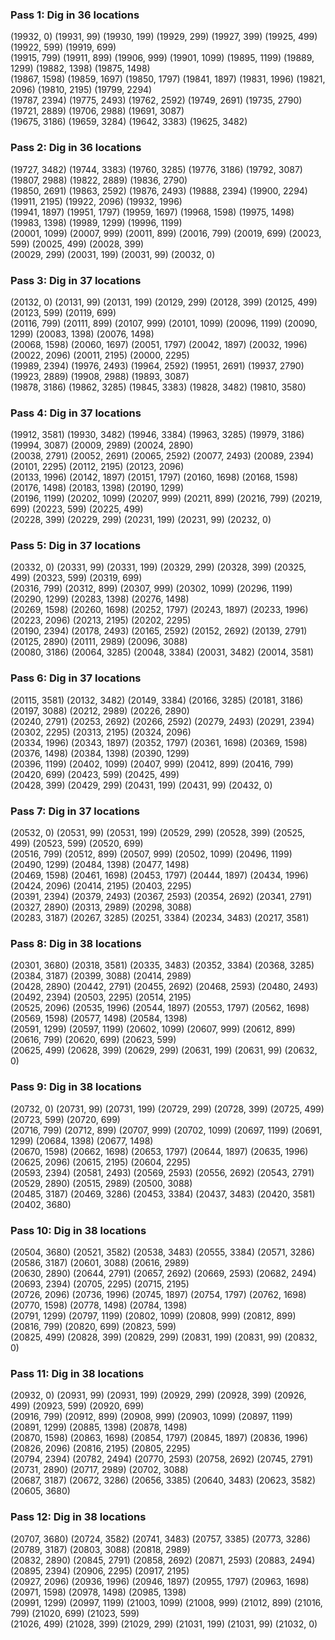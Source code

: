 ### Pass 1: Dig in 36 locations

(19932, 0)   (19931, 99)   (19930, 199)   (19929, 299)   (19927, 399)   (19925, 499)   (19922, 599)   (19919, 699)   
(19915, 799)   (19911, 899)   (19906, 999)   (19901, 1099)   (19895, 1199)   (19889, 1299)   (19882, 1398)   (19875, 1498)   
(19867, 1598)   (19859, 1697)   (19850, 1797)   (19841, 1897)   (19831, 1996)   (19821, 2096)   (19810, 2195)   (19799, 2294)   
(19787, 2394)   (19775, 2493)   (19762, 2592)   (19749, 2691)   (19735, 2790)   (19721, 2889)   (19706, 2988)   (19691, 3087)   
(19675, 3186)   (19659, 3284)   (19642, 3383)   (19625, 3482)   

### Pass 2: Dig in 36 locations

(19727, 3482)   (19744, 3383)   (19760, 3285)   (19776, 3186)   (19792, 3087)   (19807, 2988)   (19822, 2889)   (19836, 2790)   
(19850, 2691)   (19863, 2592)   (19876, 2493)   (19888, 2394)   (19900, 2294)   (19911, 2195)   (19922, 2096)   (19932, 1996)   
(19941, 1897)   (19951, 1797)   (19959, 1697)   (19968, 1598)   (19975, 1498)   (19983, 1398)   (19989, 1299)   (19996, 1199)   
(20001, 1099)   (20007, 999)   (20011, 899)   (20016, 799)   (20019, 699)   (20023, 599)   (20025, 499)   (20028, 399)   
(20029, 299)   (20031, 199)   (20031, 99)   (20032, 0)   

### Pass 3: Dig in 37 locations

(20132, 0)   (20131, 99)   (20131, 199)   (20129, 299)   (20128, 399)   (20125, 499)   (20123, 599)   (20119, 699)   
(20116, 799)   (20111, 899)   (20107, 999)   (20101, 1099)   (20096, 1199)   (20090, 1299)   (20083, 1398)   (20076, 1498)   
(20068, 1598)   (20060, 1697)   (20051, 1797)   (20042, 1897)   (20032, 1996)   (20022, 2096)   (20011, 2195)   (20000, 2295)   
(19989, 2394)   (19976, 2493)   (19964, 2592)   (19951, 2691)   (19937, 2790)   (19923, 2889)   (19908, 2988)   (19893, 3087)   
(19878, 3186)   (19862, 3285)   (19845, 3383)   (19828, 3482)   (19810, 3580)   

### Pass 4: Dig in 37 locations

(19912, 3581)   (19930, 3482)   (19946, 3384)   (19963, 3285)   (19979, 3186)   (19994, 3087)   (20009, 2989)   (20024, 2890)   
(20038, 2791)   (20052, 2691)   (20065, 2592)   (20077, 2493)   (20089, 2394)   (20101, 2295)   (20112, 2195)   (20123, 2096)   
(20133, 1996)   (20142, 1897)   (20151, 1797)   (20160, 1698)   (20168, 1598)   (20176, 1498)   (20183, 1398)   (20190, 1299)   
(20196, 1199)   (20202, 1099)   (20207, 999)   (20211, 899)   (20216, 799)   (20219, 699)   (20223, 599)   (20225, 499)   
(20228, 399)   (20229, 299)   (20231, 199)   (20231, 99)   (20232, 0)   

### Pass 5: Dig in 37 locations

(20332, 0)   (20331, 99)   (20331, 199)   (20329, 299)   (20328, 399)   (20325, 499)   (20323, 599)   (20319, 699)   
(20316, 799)   (20312, 899)   (20307, 999)   (20302, 1099)   (20296, 1199)   (20290, 1299)   (20283, 1398)   (20276, 1498)   
(20269, 1598)   (20260, 1698)   (20252, 1797)   (20243, 1897)   (20233, 1996)   (20223, 2096)   (20213, 2195)   (20202, 2295)   
(20190, 2394)   (20178, 2493)   (20165, 2592)   (20152, 2692)   (20139, 2791)   (20125, 2890)   (20111, 2989)   (20096, 3088)   
(20080, 3186)   (20064, 3285)   (20048, 3384)   (20031, 3482)   (20014, 3581)   

### Pass 6: Dig in 37 locations

(20115, 3581)   (20132, 3482)   (20149, 3384)   (20166, 3285)   (20181, 3186)   (20197, 3088)   (20212, 2989)   (20226, 2890)   
(20240, 2791)   (20253, 2692)   (20266, 2592)   (20279, 2493)   (20291, 2394)   (20302, 2295)   (20313, 2195)   (20324, 2096)   
(20334, 1996)   (20343, 1897)   (20352, 1797)   (20361, 1698)   (20369, 1598)   (20376, 1498)   (20384, 1398)   (20390, 1299)   
(20396, 1199)   (20402, 1099)   (20407, 999)   (20412, 899)   (20416, 799)   (20420, 699)   (20423, 599)   (20425, 499)   
(20428, 399)   (20429, 299)   (20431, 199)   (20431, 99)   (20432, 0)   

### Pass 7: Dig in 37 locations

(20532, 0)   (20531, 99)   (20531, 199)   (20529, 299)   (20528, 399)   (20525, 499)   (20523, 599)   (20520, 699)   
(20516, 799)   (20512, 899)   (20507, 999)   (20502, 1099)   (20496, 1199)   (20490, 1299)   (20484, 1398)   (20477, 1498)   
(20469, 1598)   (20461, 1698)   (20453, 1797)   (20444, 1897)   (20434, 1996)   (20424, 2096)   (20414, 2195)   (20403, 2295)   
(20391, 2394)   (20379, 2493)   (20367, 2593)   (20354, 2692)   (20341, 2791)   (20327, 2890)   (20313, 2989)   (20298, 3088)   
(20283, 3187)   (20267, 3285)   (20251, 3384)   (20234, 3483)   (20217, 3581)   

### Pass 8: Dig in 38 locations

(20301, 3680)   (20318, 3581)   (20335, 3483)   (20352, 3384)   (20368, 3285)   (20384, 3187)   (20399, 3088)   (20414, 2989)   
(20428, 2890)   (20442, 2791)   (20455, 2692)   (20468, 2593)   (20480, 2493)   (20492, 2394)   (20503, 2295)   (20514, 2195)   
(20525, 2096)   (20535, 1996)   (20544, 1897)   (20553, 1797)   (20562, 1698)   (20569, 1598)   (20577, 1498)   (20584, 1398)   
(20591, 1299)   (20597, 1199)   (20602, 1099)   (20607, 999)   (20612, 899)   (20616, 799)   (20620, 699)   (20623, 599)   
(20625, 499)   (20628, 399)   (20629, 299)   (20631, 199)   (20631, 99)   (20632, 0)   

### Pass 9: Dig in 38 locations

(20732, 0)   (20731, 99)   (20731, 199)   (20729, 299)   (20728, 399)   (20725, 499)   (20723, 599)   (20720, 699)   
(20716, 799)   (20712, 899)   (20707, 999)   (20702, 1099)   (20697, 1199)   (20691, 1299)   (20684, 1398)   (20677, 1498)   
(20670, 1598)   (20662, 1698)   (20653, 1797)   (20644, 1897)   (20635, 1996)   (20625, 2096)   (20615, 2195)   (20604, 2295)   
(20593, 2394)   (20581, 2493)   (20569, 2593)   (20556, 2692)   (20543, 2791)   (20529, 2890)   (20515, 2989)   (20500, 3088)   
(20485, 3187)   (20469, 3286)   (20453, 3384)   (20437, 3483)   (20420, 3581)   (20402, 3680)   

### Pass 10: Dig in 38 locations

(20504, 3680)   (20521, 3582)   (20538, 3483)   (20555, 3384)   (20571, 3286)   (20586, 3187)   (20601, 3088)   (20616, 2989)   
(20630, 2890)   (20644, 2791)   (20657, 2692)   (20669, 2593)   (20682, 2494)   (20693, 2394)   (20705, 2295)   (20715, 2195)   
(20726, 2096)   (20736, 1996)   (20745, 1897)   (20754, 1797)   (20762, 1698)   (20770, 1598)   (20778, 1498)   (20784, 1398)   
(20791, 1299)   (20797, 1199)   (20802, 1099)   (20808, 999)   (20812, 899)   (20816, 799)   (20820, 699)   (20823, 599)   
(20825, 499)   (20828, 399)   (20829, 299)   (20831, 199)   (20831, 99)   (20832, 0)   

### Pass 11: Dig in 38 locations

(20932, 0)   (20931, 99)   (20931, 199)   (20929, 299)   (20928, 399)   (20926, 499)   (20923, 599)   (20920, 699)   
(20916, 799)   (20912, 899)   (20908, 999)   (20903, 1099)   (20897, 1199)   (20891, 1299)   (20885, 1398)   (20878, 1498)   
(20870, 1598)   (20863, 1698)   (20854, 1797)   (20845, 1897)   (20836, 1996)   (20826, 2096)   (20816, 2195)   (20805, 2295)   
(20794, 2394)   (20782, 2494)   (20770, 2593)   (20758, 2692)   (20745, 2791)   (20731, 2890)   (20717, 2989)   (20702, 3088)   
(20687, 3187)   (20672, 3286)   (20656, 3385)   (20640, 3483)   (20623, 3582)   (20605, 3680)   

### Pass 12: Dig in 38 locations

(20707, 3680)   (20724, 3582)   (20741, 3483)   (20757, 3385)   (20773, 3286)   (20789, 3187)   (20803, 3088)   (20818, 2989)   
(20832, 2890)   (20845, 2791)   (20858, 2692)   (20871, 2593)   (20883, 2494)   (20895, 2394)   (20906, 2295)   (20917, 2195)   
(20927, 2096)   (20936, 1996)   (20946, 1897)   (20955, 1797)   (20963, 1698)   (20971, 1598)   (20978, 1498)   (20985, 1398)   
(20991, 1299)   (20997, 1199)   (21003, 1099)   (21008, 999)   (21012, 899)   (21016, 799)   (21020, 699)   (21023, 599)   
(21026, 499)   (21028, 399)   (21029, 299)   (21031, 199)   (21031, 99)   (21032, 0)
